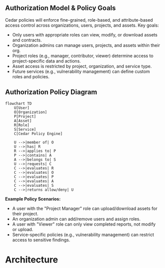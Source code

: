 ## Authorization Model & Policy Goals

Cedar policies will enforce fine-grained, role-based, and attribute-based access control across organizations, users, projects, and assets. Key goals:

- Only users with appropriate roles can view, modify, or download assets and contracts.
- Organization admins can manage users, projects, and assets within their org.
- Project roles (e.g., manager, contributor, viewer) determine access to project-specific data and actions.
- Asset access is restricted by project, organization, and service type.
- Future services (e.g., vulnerability management) can define custom roles and policies.

## Authorization Policy Diagram

```mermaid
flowchart TD
    U[User]
    O[Organization]
    P[Project]
    A[Asset]
    R[Role]
    S[Service]
    C[Cedar Policy Engine]

    U -->|member of| O
    U -->|has| R
    R -->|applies to| P
    P -->|contains| A
    A -->|belongs to| S
    U -->|requests| C
    C -->|evaluates| R
    C -->|evaluates| O
    C -->|evaluates| P
    C -->|evaluates| A
    C -->|evaluates| S
    C -->|returns allow/deny| U
```

**Example Policy Scenarios:**
- A user with the "Project Manager" role can upload/download assets for their project.
- An organization admin can add/remove users and assign roles.
- A user with "Viewer" role can only view completed reports, not modify or upload.
- Service-specific policies (e.g., vulnerability management) can restrict access to sensitive findings.
# Architecture

